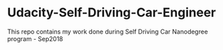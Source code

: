 # Udacity-Self-Driving-Car-Engineer
This repo contains my work done during Self Driving Car Nanodegree program - Sep2018 
